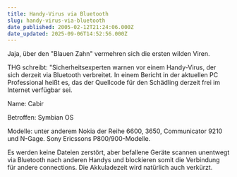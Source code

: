 ```yaml
---
title: Handy-Virus via Bluetooth
slug: handy-virus-via-bluetooth
date_published: 2005-02-12T21:24:06.000Z
date_updated: 2025-09-06T14:52:56.000Z
---
```


Jaja, über den "Blauen Zahn" vermehren sich die ersten wilden Viren.

THG schreibt: "Sicherheitsexperten warnen vor einem Handy-Virus, der sich derzeit via Bluetooth verbreitet. In einem Bericht in der aktuellen PC Professional heißt es, das der Quellcode für den Schädling derzeit frei im Internet verfügbar sei.

Name: Cabir

Betroffen: Symbian OS

Modelle: unter anderem Nokia der Reihe 6600, 3650, Communicator 9210 und N-Gage. Sony Ericssons P800/900-Modelle.

Es werden keine Dateien zerstört, aber befallene Geräte scannen unentwegt via Bluetooth nach anderen Handys und blockieren somit die Verbindung für andere connections. Die Akkuladezeit wird natürlich auch verkürzt.
